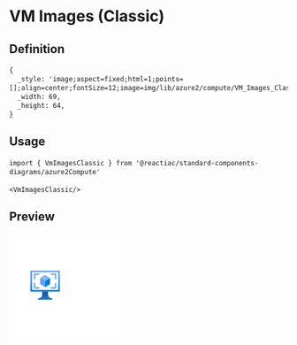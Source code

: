 # VM Images (Classic)

## Definition

```
{
  _style: 'image;aspect=fixed;html=1;points=[];align=center;fontSize=12;image=img/lib/azure2/compute/VM_Images_Classic.svg;strokeColor=none;',
  _width: 69,
  _height: 64,
}
```

## Usage

```
import { VmImagesClassic } from '@reactiac/standard-components-diagrams/azure2Compute'

<VmImagesClassic/>
```

## Preview

<img src="./vm-images-classic.png" width="200"/>
